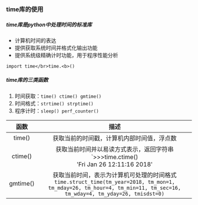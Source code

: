 ### time库的使用

##### time库是python中处理时间的标准库

- 计算机时间的表达
- 提供获取系统时间并格式化输出功能
- 提供系统级精确计时功能，用于程序性能分析

`import time</br>time.<b>()`

##### time库的三类函数

1. 时间获取：`time() ctime() gmtime()`
2. 时间格式：`strtime() strptime()`
3. 程序计时：`sleep() perf_counter()`

|函数|描述|
|:---:|:---:|
|time()|获取当前的时间戳，计算机内部时间值，浮点数|
|ctime()|获取当前时间并以易读方式表示，返回字符串</br>`>>>time.ctime()</br>'Fri Jan 26 12:11:16 2018'|
|gmtime()|获取当前时间，表示为计算机可处理的时间格式</br>`time.struct_time(tm_year=2018, tm_mon=1, tm_mday=26, tm_hour=4, tm_min=11, tm_sec=16, tm_wday=4, tm_yday=26, tmisdst=0)`|


